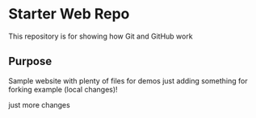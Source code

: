 # Starter Web Repo

This repository is for showing how Git and GitHub work

## Purpose

Sample website with plenty of files for demos
just adding something for forking example (local changes)!

just more changes
